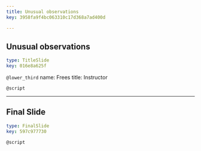 ```yaml
---
title: Unusual observations
key: 3958fa9f4bc063310c17d368a7ad400d

---
```

## Unusual observations

```yaml
type: TitleSlide
key: 016e8a625f
```





`@lower_third`
name: Frees
title: Instructor

`@script`




---
## Final Slide

```yaml
type: FinalSlide
key: 597c977730
```






`@script`



